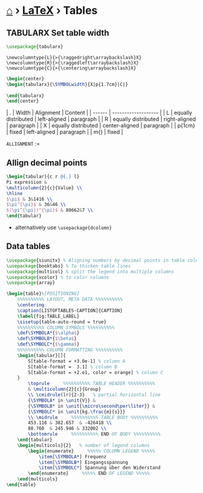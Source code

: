 # [⌂](../README.md) › [LaTeX](../README.md#latex) › **Tables**

## TABULARX Set table width

```latex
\usepackage{tabularx}
```

```
\newcolumntype{L}{>{\raggedright\arraybackslash}X}
\newcolumntype{R}{>{\raggedleft\arraybackslash}X}
\newcolumntype{C}{>{\centering\arraybackslash}X}
```

```latex
\begin{center}
\begin{tabularx}{\SYMBOLwidth}{X|p{1.7cm}|C|}
    
\end{tabularx}
\end{center}
```

| .      | Width               | Alignment      | Content   |
| ------ | ------------------- |
| L      | equally distributed | left-aligned   | paragraph |
| R      | equally distributed | right-aligned  | paragraph |
| X      | equally distributed | center-aligned | paragraph |
| p{1cm} | fixed               | left-aligned   | paragraph |
| m{}    | fixed               |

`ALLIGNMENT` := 


## Allign decimal points

```latex
\begin{tabular}{c r @{.} l}
Pi expression &
\multicolumn{2}{c}{Value} \\
\hline
$\pi$ & 3&1416 \\
$\pi^{\pi}$ & 36&46 \\
$(\pi^{\pi})^{\pi}$ & 80662&7 \\
\end{tabular}
```

- alternatively use `\usepackage{dcolumn}`


## Data tables

```latex
\usepackage{siunitx} % Aligning numbers by decimal points in table columns
\usepackage{booktabs} % To thicken table lines
\usepackage{multicol} % split the legend into multiple columns
\usepackage{xcolor} % to color columns
\usepackage{array}
```

```latex
\begin{table}%[POSITIONING]
    %%%%%%%%%% LAYOUT, META DATA %%%%%%%%%%
    \centering
    \caption[LISTOFTABLES-CAPTION]{CAPTION}
    \label{fig:TABLE_LABEL}
    \sisetup{table-auto-round = true}
    %%%%%%%%%% COLUMN SYMBOLS %%%%%%%%%%
    \def\SYMBOLA*{$\alpha$}
    \def\SYMBOLB*{$\beta$}
    \def\SYMBOLC*{$\gamma$}
    %%%%%%%%%% COLUMN FORMATTING %%%%%%%%%%
    \begin{tabular}[]{
        S[table-format = +3.0e-1] % column A
        S[table-format =  3.1] % column B
        S[table-format = +2.e1, color = orange] % column C
    }
        \toprule     %%%%%%%%%% TABLE HEADER %%%%%%%%%%
        & \multicolumn{2}{c}{Group} 
        \\ \cmidrule(lr){2-3}   % partial horizontal line
        {\SYMBOLA* in \unit{V}} &
        {\SYMBOLB* in \unit{\micro\second\per\liter}} &
        {\SYMBOLC* in \unit{kg.\frac{m}{s}}}
        \\ \midrule     %%%%%%%%%% TABLE BODY %%%%%%%%%%
        453.116 & 382.657  & -426418 \\
        88.760  & 245.946 & 332002 \\
        \bottomrule     %%%%%%%%%% END OF BODY %%%%%%%%%%
    \end{tabular}
    \begin{multicols}{2}   % number of legend columns
        \begin{enumerate}     %%%%% COLUMN LEGEND %%%%%
            \item[\SYMBOLA*] Frequenz
            \item[\SYMBOLB*] Eingangsspannung
            \item[\SYMBOLC*] Spannung über den Widerstand
        \end{enumerate}     %%%%% END OF LEGEND %%%%%
    \end{multicols}
\end{table}
```